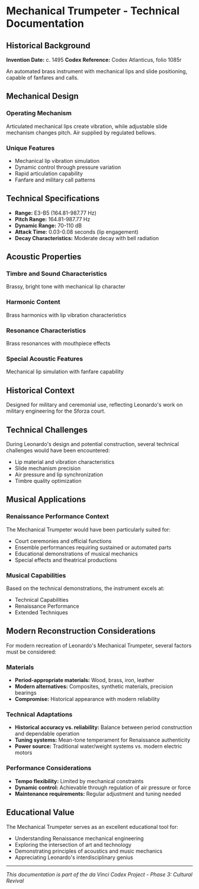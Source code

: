 # Mechanical Trumpeter - Technical Documentation

## Historical Background

**Invention Date:** c. 1495
**Codex Reference:** Codex Atlanticus, folio 1085r

An automated brass instrument with mechanical lips and slide positioning, capable of fanfares and calls.

## Mechanical Design

### Operating Mechanism
Articulated mechanical lips create vibration, while adjustable slide mechanism changes pitch. Air supplied by regulated bellows.

### Unique Features
- Mechanical lip vibration simulation
- Dynamic control through pressure variation
- Rapid articulation capability
- Fanfare and military call patterns

## Technical Specifications

- **Range:** E3-B5 (164.81-987.77 Hz)
- **Pitch Range:** 164.81-987.77 Hz
- **Dynamic Range:** 70-110 dB
- **Attack Time:** 0.03-0.08 seconds (lip engagement)
- **Decay Characteristics:** Moderate decay with bell radiation

## Acoustic Properties

### Timbre and Sound Characteristics
Brassy, bright tone with mechanical lip character

### Harmonic Content
Brass harmonics with lip vibration characteristics

### Resonance Characteristics
Brass resonances with mouthpiece effects

### Special Acoustic Features
Mechanical lip simulation with fanfare capability

## Historical Context

Designed for military and ceremonial use, reflecting Leonardo's work on military engineering for the Sforza court.

## Technical Challenges

During Leonardo's design and potential construction, several technical challenges would have been encountered:

- Lip material and vibration characteristics
- Slide mechanism precision
- Air pressure and lip synchronization
- Timbre quality optimization

## Musical Applications

### Renaissance Performance Context
The Mechanical Trumpeter would have been particularly suited for:
- Court ceremonies and official functions
- Ensemble performances requiring sustained or automated parts
- Educational demonstrations of musical mechanics
- Special effects and theatrical productions

### Musical Capabilities
Based on the technical demonstrations, the instrument excels at:
- Technical Capabilities
- Renaissance Performance
- Extended Techniques

## Modern Reconstruction Considerations

For modern recreation of Leonardo's Mechanical Trumpeter, several factors must be considered:

### Materials
- **Period-appropriate materials:** Wood, brass, iron, leather
- **Modern alternatives:** Composites, synthetic materials, precision bearings
- **Compromise:** Historical appearance with modern reliability

### Technical Adaptations
- **Historical accuracy vs. reliability:** Balance between period construction and dependable operation
- **Tuning systems:** Mean-tone temperament for Renaissance authenticity
- **Power source:** Traditional water/weight systems vs. modern electric motors

### Performance Considerations
- **Tempo flexibility:** Limited by mechanical constraints
- **Dynamic control:** Achievable through regulation of air pressure or force
- **Maintenance requirements:** Regular adjustment and tuning needed

## Educational Value

The Mechanical Trumpeter serves as an excellent educational tool for:
- Understanding Renaissance mechanical engineering
- Exploring the intersection of art and technology
- Demonstrating principles of acoustics and music mechanics
- Appreciating Leonardo's interdisciplinary genius

---

*This documentation is part of the da Vinci Codex Project - Phase 3: Cultural Revival*
